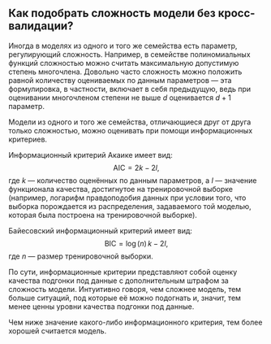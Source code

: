 ## Как подобрать сложность модели без кросс-валидации?

Иногда в моделях из одного и того же семейства есть параметр, регулирующий сложность. Например, в семействе полиномиальных функций сложностью можно считать максимальную допустимую степень многочлена. Довольно часто сложность можно положить равной количеству оцениваемых по данным параметров — эта формулировка, в частности, включает в себя предыдущую, ведь при оценивании многочленом степени не выше $d$ оценивается $d+1$ параметр.

Модели из одного и того же семейства, отличающиеся друг от друга только сложностью, можно оценивать при помощи информационных критериев.

Информационный критерий Акаике имеет вид:
$$\mathrm{AIC} = 2k - 2l,$$
где $k$ — количество оценённых по данным параметров, а $l$ — значение функционала качества, достигнутое на тренировочной выборке (например, логарифм правдоподобия данных при условии того, что выборка порождается из распределения, задаваемого той моделью, которая была построена на тренировочной выборке).

Байесовский информационный критерий имеет вид:
$$\mathrm{BIC} = \log{(n)} \, k - 2l,$$
где $n$ — размер тренировочной выборки.

По сути, информационные критерии представляют собой оценку качества подгонки под данные с дополнительным штрафом за сложность модели. Интуитивно говоря, чем сложнее модель, тем больше ситуаций, под которые её можно подогнать и, значит, тем менее ценны уровни качества подгонки под данные.

Чем ниже значение какого-либо информационного критерия, тем более хорошей считается модель.
